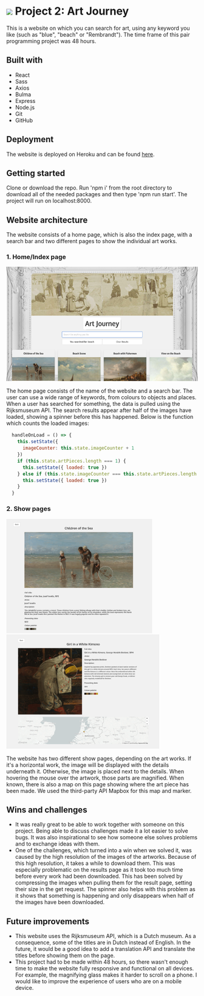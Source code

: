 # ![](https://ga-dash.s3.amazonaws.com/production/assets/logo-9f88ae6c9c3871690e33280fcf557f33.png) Project 2: Art Journey

This is a website on which you can search for art, using any keyword you like (such as "blue", "beach" or "Rembrandt"). The time frame of this pair programming project was 48 hours.

## Built with
* React
* Sass
* Axios
* Bulma
* Express
* Node.js
* Git
* GitHub

## Deployment
The website is deployed on Heroku and can be found [here](https://your-art-journey.herokuapp.com/).

## Getting started
Clone or download the repo. Run 'npm i' from the root directory to download all of the needed packages and then type 'npm run start'. The project will run on localhost:8000.

## Website architecture
The website consists of a home page, which is also the index page, with a search bar and two different pages to show the individual art works. 

### 1. Home/Index page

<img src="src/assets/art-journey-2.png" alt="Website search results" height="300"/>

The home page consists of the name of the website and a search bar. The user can use a wide range of keywords, from colours to objects and places. When a user has searched for something, the data is pulled using the Rijksmuseum API. The search results appear after half of the images have loaded, showing a spinner before this has happened. Below is the function which counts the loaded images:

```javascript
  handleOnLoad = () => {
    this.setState({
      imageCounter: this.state.imageCounter + 1
    })
    if (this.state.artPieces.length === 1) {
      this.setState({ loaded: true })
    } else if (this.state.imageCounter === this.state.artPieces.length / 2) {
      this.setState({ loaded: true })
    }
  }
```


### 2. Show pages

<img src="src/assets/art-journey-4.png" alt="Website show page" height="300"/> <img src="src/assets/art-journey-3.png" alt="Website show page" height="300"/>

The website has two different show pages, depending on the art works. If it's a horizontal work, the image will be displayed with the details underneath it. Otherwise, the image is placed next to the details. When hovering the mouse over the artwork, those parts are magnified. When known, there is also a map on this page showing where the art piece has been made. We used the third-party API Mapbox for this map and marker.

## Wins and challenges
* It was really great to be able to work together with someone on this project. Being able to discuss challenges made it a lot easier to solve bugs. It was also inspirational to see how someone else solves problems and to exchange ideas with them.
* One of the challenges, which turned into  a win when we solved it, was caused by the high resolution of the images of the artworks. Because of this high resolution, it takes a while to download them. This was especially problematic on the results page as it took too much time before every work had been downloaded. This has been solved by compressing the images when pulling them for the result page, setting their size in the get request. The spinner also helps with this problem as it shows that something is happening and only disappears when half of the images have been downloaded.

## Future improvements
* This website uses the Rijksmuseum API, which is a Dutch museum. As a consequence, some of the titles are in Dutch instead of English. In the future, it would be a good idea to add a translation API and translate the titles before showing them on the page. 
* This project had to be made within 48 hours, so there wasn't enough time to make the website fully responsive and functional on all devices. For example, the magnifying glass makes it harder to scroll on a phone. I would like to improve the experience of users who are on a mobile device.